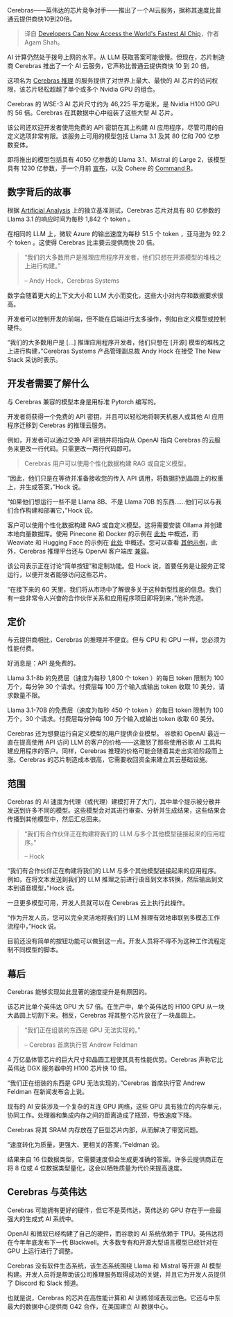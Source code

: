 
<!--
title: 开发者现在可以访问世界上最快的AI芯片
cover: https://cdn.thenewstack.io/media/2024/08/df525111-getty-images-hch5fqzxshc-unsplash.jpg
-->

Cerebras——英伟达的芯片竞争对手——推出了一个AI云服务，据称其速度比普通云提供商快10到20倍。

> 译自 [Developers Can Now Access the World's Fastest AI Chip](https://thenewstack.io/developers-can-now-access-the-worlds-fastest-ai-chip/)，作者 Agam Shah。

AI 计算仍然处于拨号上网的水平。从 LLM 获取答案可能很慢。但现在，芯片制造商 Cerebras 推出了一个 AI 云服务，它声称比普通云提供商快 10 到 20 倍。

这项名为 [Cerebras 推理](https://inference.cerebras.ai/) 的服务提供了对世界上最大、最快的 AI 芯片的访问权限，该芯片轻松超越了单个或多个 Nvidia GPU 的组合。

Cerebras 的 WSE-3 AI 芯片尺寸约为 46,225 平方毫米，是 Nvidia H100 GPU 的 56 倍。Cerebras 在其数据中心中组装了这些大型 AI 芯片。

该公司还欢迎开发者使用免费的 API 密钥在其上构建 AI 应用程序，尽管可用的自定义选项非常有限。该服务上可用的模型包括 Llama 3.1 及其 80 亿和 700 亿参数变体。

即将推出的模型包括具有 4050 亿参数的 Llama 3.1、Mistral 的 Large 2，该模型具有 1230 亿参数，于一个月前 [宣布](https://mistral.ai/news/mistral-large-2407/)，以及 Cohere 的 [Command R](https://cohere.com/command)。

## 数字背后的故事

根据 [Artificial Analysis](https://artificialanalysis.ai/models/llama-3-1-instruct-8b/providers) 上的独立基准测试，Cerebras 芯片对具有 80 亿参数的 Llama 3.1 的响应时间为每秒 1,842 个 token 。

在相同的 LLM 上，微软 Azure 的输出速度为每秒 51.5 个 token ，亚马逊为 92.2 个 token 。这使得 Cerebras 比主要云提供商快 20 倍。

> “我们的大多数用户是推理应用程序开发者，他们只想在开源模型的堆栈之上进行构建。”
>
> – Andy Hock，Cerebras Systems

数字会随着更大的上下文大小和 LLM 大小而变化，这些大小对内存和数据要求很高。

开发者可以控制开发的前端，但不能在后端进行太多操作，例如自定义模型或控制硬件。

“我们的大多数用户是 […] 推理应用程序开发者，他们只想在 [开源] 模型的堆栈之上进行构建，”Cerebras Systems 产品管理副总裁 Andy Hock 在接受 The New Stack 采访时表示。

## 开发者需要了解什么

与 Cerebras 兼容的模型本身是用标准 Pytorch 编写的。

开发者将获得一个免费的 API 密钥，并且可以轻松地将聊天机器人或其他 AI 应用程序迁移到 Cerebras 的推理云服务。

例如，开发者可以通过交换 API 密钥并将指向从 OpenAI 指向 Cerebras 的云服务来更改一行代码。只需更改一两行代码即可。

> Cerebras 用户可以使用个性化数据构建 RAG 或自定义模型。

“因此，他们只是在等待并准备接收您的传入 API 调用，将数据扔到晶圆上的权重上，并生成答案，”Hock 说。

“如果他们想运行一些不是 Llama 8B、不是 Llama 70B 的东西……他们可以与我们合作构建和部署它，”Hock 说。

客户可以使用个性化数据构建 RAG 或自定义模型。这将需要安装 Ollama 并创建本地向量数据库。使用 Pinecone 和 Docker 的示例在 [此处](https://github.com/Cerebras/inference-examples/tree/main/rag-pinecone-docker) 中概述，而 Weaviate 和 Hugging Face 的示例在 [此处](https://rag-weaviate-cerebras.streamlit.app/) 中概述。您可以查看 [其他示例](https://inference-docs.cerebras.ai/examples)，此外，Cerebras 推理平台还与 OpenAI 客户端库 [兼容](https://inference-docs.cerebras.ai/openai)。

该公司表示正在讨论“简单按钮”和定制功能。但 Hock 说，首要任务是让服务正常运行，以便开发者能够访问这些芯片。

“在接下来的 60 天里，我们将从市场中了解很多关于这种新型性能的信息。我们有一些非常令人兴奋的合作伙伴关系和应用程序项目即将到来，”他补充道。

## 定价

与云提供商相比，Cerebras 的推理并不便宜。但与 CPU 和 GPU 一样，您必须为性能付费。

好消息是：API 是免费的。

Llama 3.1-8b 的免费层（速度为每秒 1,800 个 token ）的每日 token 限制为 100 万个，每分钟 30 个请求。付费层每 100 万个输入或输出 token 收取 10 美分，请求数量不限。

Llama 3.1-70B 的免费层（速度为每秒 450 个 token ）的每日 token 限制为 100 万个，30 个请求。付费层每分钟每 100 万个输入或输出 token 收取 60 美分。

Cerebras 还为想要运行自定义模型的用户提供企业模型。
谷歌和 OpenAI 最近一直在提高使用 API 访问 LLM 的客户的价格——这激怒了那些使用谷歌 AI 工具构建应用程序的客户。同样，Cerebras 推理的价格可能会随着其走出实验阶段而上涨。Cerebras 的芯片制造成本很高，它需要收回资金来建立其云基础设施。

## 范围

Cerebras 的 AI 速度为代理（或代理）建模打开了大门，其中单个提示被分散并发送到许多不同的模型。这些模型会对其进行审查、分析并生成结果，这些结果会传播到其他模型中，然后汇总回来。

> “我们有合作伙伴正在构建将我们的 LLM 与多个其他模型链接起来的应用程序。”
>
> – Hock

“我们有合作伙伴正在构建将我们的 LLM 与多个其他模型链接起来的应用程序。例如，在将文本发送到我们的 LLM 推理之前进行语音到文本转换，然后输出到文本到语音模型，”Hock 说。

一旦更多模型可用，开发人员就可以在 Cerebras 云上执行此操作。

“作为开发人员，您可以完全灵活地将我们的 LLM 推理有效地串联到多模态工作流程中，”Hock 说。

目前还没有简单的按钮功能可以做到这一点。开发人员将不得不为这种工作流程定制不同模型的脚本。

## 幕后

Cerebras 能够实现如此显著的速度提升是有原因的。

该芯片比单个英伟达 GPU 大 57 倍。在生产中，单个英伟达的 H100 GPU 从一块大晶圆上切割下来。相反，Cerebras 将其整个芯片放在了一块晶圆上。

> “我们正在组装的东西是 GPU 无法实现的。”
>
> – Cerebras 首席执行官 Andrew Feldman

4 万亿晶体管芯片的巨大尺寸和晶圆工程使其具有性能优势。Cerebras 声称它比英伟达 DGX 服务器中的 H100 芯片快 10 倍。

“我们正在组装的东西是 GPU 无法实现的，”Cerebras 首席执行官 Andrew Feldman 在新闻发布会上说。

现有的 AI 安装涉及一个复杂的互连 GPU 网络，这些 GPU 具有独立的内存单元，协同工作。处理器和集成内存之间的距离造成了瓶颈，导致速度下降。

Cerebras 将其 SRAM 内存放在了巨型芯片内部，从而解决了带宽问题。

“速度转化为质量，更强大、更相关的答案，”Feldman 说。

结果来自 16 位数据类型，它需要速度但会生成更准确的答案。许多云提供商正在将 8 位或 4 位数据类型量化，这会以牺牲质量为代价来提高速度。

## Cerebras 与英伟达

Cerebras 可能拥有更好的硬件，但它不是英伟达，英伟达的 GPU 存在于一些最强大的生成式 AI 系统中。

OpenAI 和微软已经构建了自己的硬件，而谷歌的 AI 系统依赖于 TPU。英伟达将在今年年底发布下一代 Blackwell。大多数专有和开源大型语言模型已经针对在 GPU 上运行进行了调整。

Cerebras 没有软件生态系统，该生态系统围绕 Llama 和 Mistral 等开源 AI 模型构建。开发人员将是帮助该公司推理服务取得成功的关键，并且它为开发人员提供了 Discord 和 Slack 频道。

也就是说，Cerebras 的芯片在高性能计算和 AI 训练领域表现出色。它还与中东最大的数据中心提供商 G42 合作，在美国建立 AI 数据中心。
